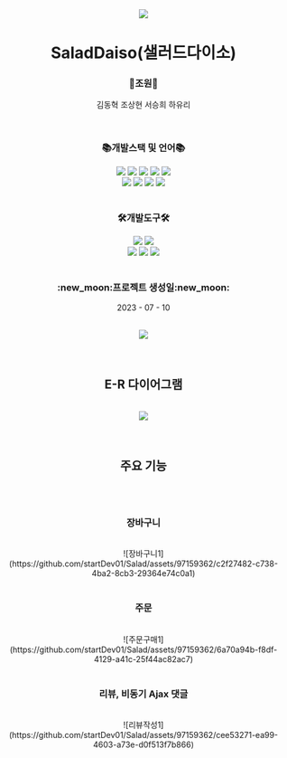 <div align='center'>
  <img src="https://capsule-render.vercel.app/api?type=waving&color=0:EEFF00,100:ADFF2F&height=200&section=header&text=샐러드다이소&fontSize=90" />
</div>

<div align='center'>
  
  <h1>SaladDaiso(샐러드다이소)</h1>
  
  <h3>🌟조원🌟</h3>
  <p>
    김동혁 조상현 서승희 하유리
  </p><br>

</div>
<div align='center'>
  
   <h3>📚개발스택 및 언어📚</h3>
   <div>
      <div align="center">
      	<img src="https://img.shields.io/badge/Java-007396?style=flat&logo=Conda-Forge&logoColor=white" />
      	<img src="https://img.shields.io/badge/HTML5-E34F26?style=flat&logo=HTML5&logoColor=white" />
      	<img src="https://img.shields.io/badge/CSS3-1572B6?style=flat&logo=CSS3&logoColor=white" />
      	<img src="https://img.shields.io/badge/JavaScript-F7DF1E?style=flat&logo=JavaScript&logoColor=white" />
      	<img src="https://img.shields.io/badge/jQuery-0769AD?style=flat&logo=jQuery&logoColor=white" />
      	<br>
      	<img src="https://img.shields.io/badge/Spring-6DB33F?style=flat&logo=Spring&logoColor=white" />
      	<img src="https://img.shields.io/badge/Bootstrap-7952B3?style=flat&logo=Bootstrap&logoColor=white" />
      	<img src="https://img.shields.io/badge/Mybatis-000000?style=flat&logo=Fluentd&logoColor=white" />
      	<img src="https://img.shields.io/badge/Oracle-F80000?style=flat&logo=Oracle&logoColor=white" />
     </div>
   </div>
    <br>
   <h3>🛠개발도구🛠</h3>
   <img src="https://img.shields.io/badge/IntelliJ-DC143C?style=flat&logo=intellijidea&logoColor=white" />
   <img src="https://img.shields.io/badge/Eclipse%20IDE-2C2255?style=flat&logo=EclipseIDE&logoColor=white" />
   <br>
   <img src="https://img.shields.io/badge/Tomcat-F8DC75?style=flat&logo=ApacheTomcat&logoColor=white" />
   <img src="https://img.shields.io/badge/GitHub-181717?style=flat&logo=GitHub&logoColor=white" />
   <img src="https://img.shields.io/badge/Notion-333317?style=flat&logo=Notion&logoColor=white" />
</div>
<br>
<div align='center'>
  <h3>:new_moon:프로젝트 생성일:new_moon:</h3>
  <p>2023 - 07 - 10</p>
</div>
<br>
<div align='center'>
  <img src="https://github-readme-stats.vercel.app/api/top-langs/?username=startDev01&layout=compact">
</div>
<br><br>
<div align='center'>
  <h2>E-R 다이어그램</h2><br>
  <img src="https://github.com/startDev01/Salad/assets/97159362/c8aea799-8e4a-4738-9c8e-51008326b0c1">
</div>
<br><br>
<div align='center'>
  <h2>주요 기능</h2>
  <br><br>
  <h3>장바구니</h3>
  <br>
  ![장바구니1](https://github.com/startDev01/Salad/assets/97159362/c2f27482-c738-4ba2-8cb3-29364e74c0a1)
  <br><br>
  <h3>주문</h3>
  <br>
  ![주문구매1](https://github.com/startDev01/Salad/assets/97159362/6a70a94b-f8df-4129-a41c-25f44ac82ac7)
  <br><br>
  <h3>리뷰, 비동기 Ajax 댓글</h3>
  <br>
  ![리뷰작성1](https://github.com/startDev01/Salad/assets/97159362/cee53271-ea99-4603-a73e-d0f513f7b866)
  <br>
</div>

